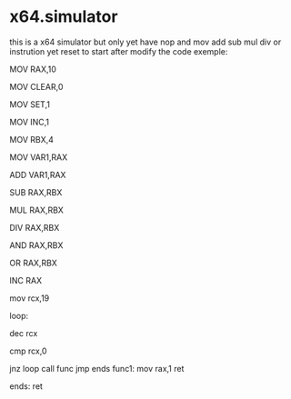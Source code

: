 # x64.simulator

this is a x64 simulator but only yet have nop and mov  add  sub  mul div or instrution yet
reset to start after modify the code
exemple:

MOV RAX,10


MOV CLEAR,0

MOV SET,1

MOV INC,1

MOV RBX,4

MOV VAR1,RAX


ADD VAR1,RAX


SUB RAX,RBX

MUL RAX,RBX


DIV RAX,RBX

AND RAX,RBX

OR RAX,RBX



INC RAX

mov rcx,19


loop:

dec rcx

cmp rcx,0

jnz loop 
call func
jmp ends
func1:
mov rax,1
ret

ends:
ret

